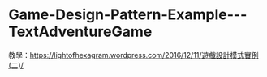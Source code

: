 # Game-Design-Pattern-Example---TextAdventureGame
教學：https://lightofhexagram.wordpress.com/2016/12/11/遊戲設計模式實例(二)/  
